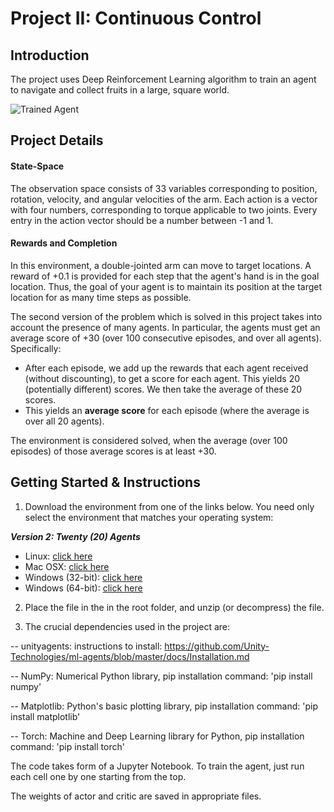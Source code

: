 
# Project II: Continuous Control

## Introduction

The project uses Deep Reinforcement Learning algorithm to train an agent to navigate and collect fruits in a large, square world.

![Trained Agent](https://user-images.githubusercontent.com/10624937/43851024-320ba930-9aff-11e8-8493-ee547c6af349.gif)

## Project Details

#### State-Space

The observation space consists of 33 variables corresponding to position, rotation, velocity, and angular velocities of the arm. Each action is a vector with four numbers, corresponding to torque applicable to two joints. Every entry in the action vector should be a number between -1 and 1.

#### Rewards and Completion

In this environment, a double-jointed arm can move to target locations. A reward of +0.1 is provided for each step that the agent's hand is in the goal location. Thus, the goal of your agent is to maintain its position at the target location for as many time steps as possible.

The second version of the problem which is solved in this project takes into account the presence of many agents. In particular, the agents must get an average score of +30 (over 100 consecutive episodes, and over all agents). Specifically:
-   After each episode, we add up the rewards that each agent received (without discounting), to get a score for each agent. This yields 20 (potentially different) scores. We then take the average of these 20 scores.
-   This yields an  **average score**  for each episode (where the average is over all 20 agents).

The environment is considered solved, when the average (over 100 episodes) of those average scores is at least +30.
## Getting Started & Instructions

1. Download the environment from one of the links below. You need only select the environment that matches your operating system:
 
**_Version 2: Twenty (20) Agents_**

-   Linux:  [click here](https://s3-us-west-1.amazonaws.com/udacity-drlnd/P2/Reacher/Reacher_Linux.zip)
-   Mac OSX:  [click here](https://s3-us-west-1.amazonaws.com/udacity-drlnd/P2/Reacher/Reacher.app.zip)
-   Windows (32-bit):  [click here](https://s3-us-west-1.amazonaws.com/udacity-drlnd/P2/Reacher/Reacher_Windows_x86.zip)
-   Windows (64-bit):  [click here](https://s3-us-west-1.amazonaws.com/udacity-drlnd/P2/Reacher/Reacher_Windows_x86_64.zip)
2. Place the file in the in the root folder, and unzip (or decompress) the file.

  

3. The crucial dependencies used in the project are:

-- unityagents: instructions to install: https://github.com/Unity-Technologies/ml-agents/blob/master/docs/Installation.md

-- NumPy: Numerical Python library, pip installation command: 'pip install numpy'

-- Matplotlib: Python's basic plotting library, pip installation command: 'pip install matplotlib'

  -- Torch: Machine and Deep Learning library for Python, pip installation command: 'pip install torch'

The code takes form of a Jupyter Notebook. To train the agent, just run each cell one by one starting from the top.

The weights of actor and critic are saved in appropriate files.